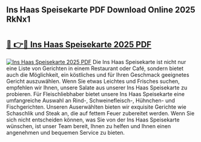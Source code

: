 ## Ins Haas Speisekarte PDF Download Online 2025 RkNx1

# <h2><a href="http://gc813y8.nevu.top/?p=Ins+Haas+Speisekarte">🔗 👉🔴 Ins Haas Speisekarte 2025 PDF</a></h2>

[![Ins Haas Speisekarte 2025 PDF](https://i.imgur.com/dBaPXMq.png)](http://gc813y8.nevu.top/?p=Ins+Haas+Speisekarte)
Die Ins Haas Speisekarte ist nicht nur eine Liste von Gerichten in einem Restaurant oder Café, sondern bietet auch die Möglichkeit, ein köstliches und für Ihren Geschmack geeignetes Gericht auszuwählen. Wenn Sie etwas Leichtes und Frisches suchen, empfehlen wir Ihnen, unsere Salate aus unserer Ins Haas Speisekarte zu probieren. Für Fleischliebhaber bietet unsere Ins Haas Speisekarte eine umfangreiche Auswahl an Rind-, Schweinefleisch-, Hühnchen- und Fischgerichten. Unseren Auserwählten bieten wir exquisite Gerichte wie Schaschlik und Steak an, die auf fettem Feuer zubereitet werden. Wenn Sie sich nicht entscheiden können, was Sie von der Ins Haas Speisekarte wünschen, ist unser Team bereit, Ihnen zu helfen und Ihnen einen angenehmen und bequemen Service zu bieten.
